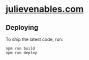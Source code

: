 # [julievenables.com](https://www.julievenables.com)

## Deploying

To ship the latest code, run:

```
npm run build
npm run deploy
```
